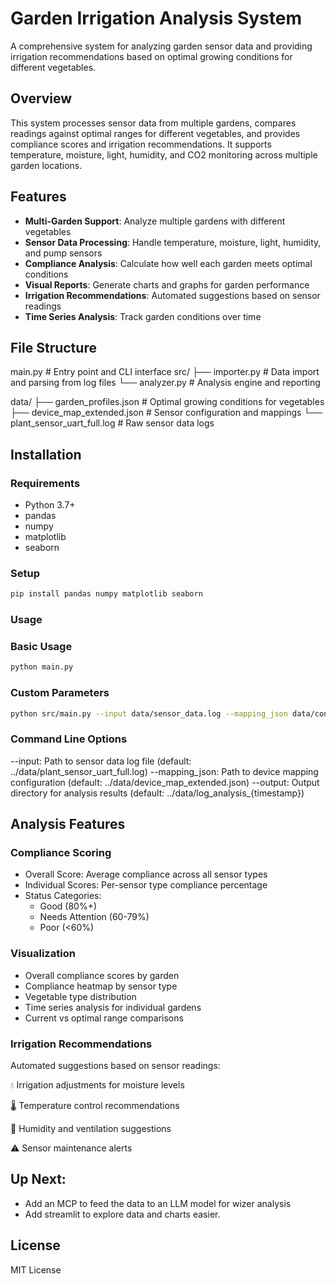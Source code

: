 # Garden Irrigation Analysis System

A comprehensive system for analyzing garden sensor data and providing irrigation recommendations based on optimal growing conditions for different vegetables.

## Overview

This system processes sensor data from multiple gardens, compares readings against optimal ranges for different vegetables, and provides compliance scores and irrigation recommendations. It supports temperature, moisture, light, humidity, and CO2 monitoring across multiple garden locations.


## Features

- **Multi-Garden Support**: Analyze multiple gardens with different vegetables
- **Sensor Data Processing**: Handle temperature, moisture, light, humidity, and pump sensors
- **Compliance Analysis**: Calculate how well each garden meets optimal conditions
- **Visual Reports**: Generate charts and graphs for garden performance
- **Irrigation Recommendations**: Automated suggestions based on sensor readings
- **Time Series Analysis**: Track garden conditions over time

## File Structure
main.py # Entry point and CLI interface
src/ ├── importer.py # Data import and parsing from log files 
     └── analyzer.py # Analysis engine and reporting

data/ ├── garden_profiles.json # Optimal growing conditions for vegetables 
      ├── device_map_extended.json # Sensor configuration and mappings
      └── plant_sensor_uart_full.log # Raw sensor data logs

## Installation

### Requirements
- Python 3.7+
- pandas
- numpy
- matplotlib
- seaborn

### Setup
```bash
pip install pandas numpy matplotlib seaborn
```

### Usage
### Basic Usage
```bash
python main.py
```
### Custom Parameters
```bash
python src/main.py --input data/sensor_data.log --mapping_json data/config.json --output analysis_results
```

### Command Line Options
--input: Path to sensor data log file (default: ../data/plant_sensor_uart_full.log)
--mapping_json: Path to device mapping configuration (default: ../data/device_map_extended.json)
--output: Output directory for analysis results (default: ../data/log_analysis_{timestamp})


## Analysis Features
### Compliance Scoring
* Overall Score: Average compliance across all sensor types
* Individual Scores: Per-sensor type compliance percentage
* Status Categories:
    * Good (80%+)
    * Needs Attention (60-79%)
    * Poor (<60%)
### Visualization
* Overall compliance scores by garden
* Compliance heatmap by sensor type
* Vegetable type distribution
* Time series analysis for individual gardens
* Current vs optimal range comparisons
### Irrigation Recommendations
Automated suggestions based on sensor readings:

💧 Irrigation adjustments for moisture levels

🌡️ Temperature control recommendations

💨 Humidity and ventilation suggestions

⚠️ Sensor maintenance alerts


## Up Next:
* Add an MCP to feed the data to an LLM model for wizer analysis
* Add streamlit to explore data and charts easier.


## License 
MIT  License
